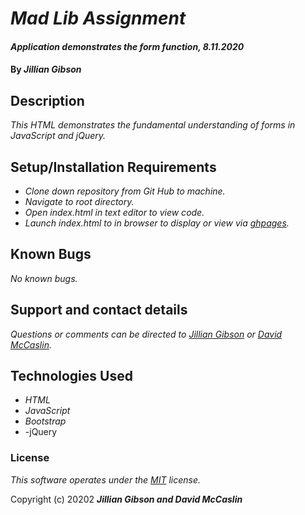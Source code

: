 # _Mad Lib Assignment_

#### _Application demonstrates the form function, 8.11.2020_

#### By _**Jillian Gibson**_

## Description

_This HTML demonstrates the fundamental understanding of forms in JavaScript and jQuery._

## Setup/Installation Requirements

* _Clone down repository from Git Hub to machine._
* _Navigate to root directory._
* _Open index.html in text editor to view code._
* _Launch index.html to in browser to display or view via [ghpages](TBD)._


## Known Bugs

_No known bugs._

## Support and contact details

_Questions or comments can be directed to [Jillian Gibson](jillian.l.gibson@gmail.com) or [David McCaslin](davidmccaslin94@gmail.com)._

## Technologies Used

* _HTML_
* _JavaScript_
* _Bootstrap_
* -jQuery

### License

*_This software operates under the [MIT](https://en.wikipedia.org/wiki/MIT_License) license._*

Copyright (c) 20202 **_Jillian Gibson and David McCaslin_**